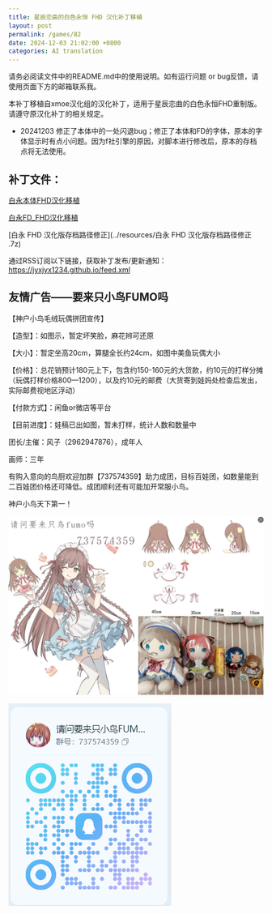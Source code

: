 ```yaml
---
title: 星辰恋曲的白色永恒 FHD 汉化补丁移植
layout: post
permalink: /games/82
date: 2024-12-03 21:02:00 +0800
categories: AI translation
---
```



请务必阅读文件中的README.md中的使用说明。如有运行问题 or bug反馈，请使用页面下方的邮箱联系我。

本补丁移植自xmoe汉化组的汉化补丁，适用于星辰恋曲的白色永恒FHD重制版。请遵守原汉化补丁的相关规定。
- 20241203 修正了本体中的一处闪退bug；修正了本体和FD的字体，原本的字体显示时有点小问题。因为f社引擎的原因，对脚本进行修改后，原本的存档点将无法使用。

## 补丁文件：

[白永本体FHD汉化移植](../resources/白永本体FHD汉化移植.rar)

 

[白永FD_FHD汉化移植](../resources/白永FD_FHD汉化移植.rar)

 

[白永 FHD 汉化版存档路径修正](../resources/白永 FHD 汉化版存档路径修正 .7z)

 

通过RSS订阅以下链接，获取补丁发布/更新通知：https://jyxjyx1234.github.io/feed.xml

## 友情广告——要来只小鸟FUMO吗

【神户小鸟毛绒玩偶拼团宣传】

【造型】：如图示，暂定坏笑脸，麻花辫可还原

【大小】：暂定坐高20cm，算腿全长约24cm，如图中美鱼玩偶大小

【价格】：总花销预计180元上下，包含约150-160元的大货款，约10元的打样分摊（玩偶打样价格800—1200），以及约10元的邮费（大货寄到娃妈处检查后发出，实际邮费视地区浮动）

【付款方式】：闲鱼or微店等平台

【目前进度】：娃稿已出如图，暂未打样，统计人数和数量中

团长/主催：风子（2962947876），成年人

画师：三年

有购入意向的鸟厨欢迎加群【737574359】助力成团，目标百娃团，如数量能到二百娃团价格还可降低。成团顺利还有可能加开常服小鸟。

神户小鸟天下第一！

![稿图.png](../img/广告/小鸟稿图.png)

![群号.png](../img/广告/群号.png)
